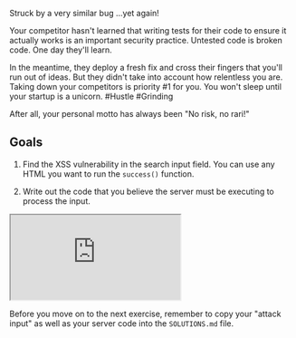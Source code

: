 Struck by a very similar bug ...yet again!

Your competitor hasn't learned that writing tests for their code to ensure it actually works is an important security practice. Untested code is broken code. One day they'll learn.

In the meantime, they deploy a fresh fix and cross their fingers that you'll run out of ideas. But they didn't take into account how relentless you are. Taking down your competitors is priority #1 for you. You won't sleep until your startup is a unicorn. #Hustle #Grinding

After all, your personal motto has always been "No risk, no rari!"

## Goals

1. Find the XSS vulnerability in the search input field. You can use any HTML you want to run the `success()` function.

1. Write out the code that you believe the server must be executing to process the input.

<iframe src='http://hackme.ifflaender-family.de:4120'></iframe>

Before you move on to the next exercise, remember to copy your "attack input" as well as your server code into the `SOLUTIONS.md` file.
